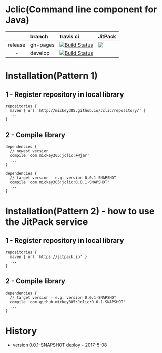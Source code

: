 # Jclic(Command line component for Java)

| | branch | travis ci | JitPack |
|:---:|:---|:---|:---|
| release | gh-pages | [![Build Status](https://travis-ci.org/mickey305/Jclic.svg?branch=gh-pages)](https://travis-ci.org/mickey305/Jclic) | [![](https://jitpack.io/v/mickey305/Jclic.svg)](https://jitpack.io/#mickey305/Jclic) |
| - | develop | [![Build Status](https://travis-ci.org/mickey305/Jclic.svg?branch=develop)](https://travis-ci.org/mickey305/Jclic) |  |

# Installation(Pattern 1)
## 1 - Register repository in local library

```
repositories {
  maven { url 'http://mickey305.github.io/Jclic/repository/' }
  ...
}
```

## 2 - Compile library

```
dependencies {
  // newest version
  compile 'com.mickey305:jclic:+@jar'
  ...
}
```

```
dependencies {
  // target version - e.g. version 0.0.1-SNAPSHOT
  compile 'com.mickey305:jclic:0.0.1-SNAPSHOT'
  ...
}
```

# Installation(Pattern 2) - how to use the JitPack service
## 1 - Register repository in local library

```
repositories {
  maven { url 'https://jitpack.io' }
  ...
}
```

## 2 - Compile library

```
dependencies {
  // target version - e.g. version 0.0.1-SNAPSHOT
  compile 'com.github.mickey305:Jclic:0.0.1-SNAPSHOT'
  ...
}
```

# History
 * version 0.0.1-SNAPSHOT deploy - 2017-5-08
